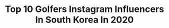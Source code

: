 ---
title: Top 10 Golfers Instagram Influencers In South Korea In 2020
description: >-
  Find top golfers Instagram influencers in South Korea in 2020. Most popular hashtags: #lpga #golf #golfwear #happiness.
platform: Instagram
profiles:
  - username: "hyang2golf"
    fullname: >-
      이미향 Mi Hyang Lee 🏌️‍♀️ 가온누리
    location: "South Korea"
    followers: 13060
    engagement: 747
    commentsToLikes: 0.035924
    id: ck5c4llgd1ln00i11wzmk5g7z
    verified: true
    hashtags: "#15, #swingingskirts, #untiltomorrow, #stayhome"
  - username: "choi_hosung"
    fullname: >-
      최호성
    location: "South Korea"
    followers: 26098
    engagement: 283
    commentsToLikes: 0.025948
    id: ckap2lrfwze4v0i789g7r50ce
    verified: false
    hashtags: "#happy, #flowers, #coffee, #bigsize"
  - username: "hyom1215"
    fullname: >-
      정효민 Hyomin Jung
    location: "South Korea"
    followers: 24039
    engagement: 433
    commentsToLikes: 0.010745
    id: ckaoyvblyj8xl0i78edkljnog
    verified: false
    hashtags: "#lecoqgolf, #rtx4"
  - username: "her8105"
    fullname: >-
      허은지  eun.ji.Her
    location: "South Korea"
    followers: 58991
    engagement: 249
    commentsToLikes: 0.019127
    id: ck8t7i5tigw700j788hl62rnk
    verified: false
    hashtags: "#instafit, #golffashion, #dailyfashion, #golflife"
  - username: "a_yeonkim"
    fullname: >-
      김아이언
    location: "South Korea"
    followers: 10352
    engagement: 509
    commentsToLikes: 0.016283
    id: ck6uid8wdeekj0j715v0amsyb
    verified: false
    hashtags: "#golfdigest, #ngolf, #baldogolf, #fujikura"
  - username: "seiyoungkim_lpga"
    fullname: >-
      lpga / golf / progolfer ⛳️
    location: "South Korea"
    followers: 5316
    engagement: 1346
    commentsToLikes: 0.061750
    id: ck5bznjr2rhts0i11nwadhpog
    verified: false
    hashtags: "#golfstargram, #ltns, #happiness, #lpga"
  - username: "kamine.c"
    fullname: >-
      까미네
    location: "South Korea"
    followers: 24273
    engagement: 167
    commentsToLikes: 0.089202
    id: ck6uid9wkeeru0j718xktnsbf
    verified: false
    hashtags: "#miniclubmanjcw, #morning, #porsche, #992carrera4s"
  - username: "1soyeonryu"
    fullname: >-
      유소연,골퍼 /Soyeon Ryu, Golfer
    location: "South Korea"
    followers: 62813
    engagement: 388
    commentsToLikes: 0.023404
    id: ck5c4ln0x1lr40i111jqr3zxc
    verified: true
    hashtags: "#inbeepark, #ballet, #lydia, #homechallenge"
  - username: "solgolf"
    fullname: >-
      마소라 Klpga Pro Golfer
    location: "South Korea"
    followers: 62852
    engagement: 286
    commentsToLikes: 0.013167
    id: ck6uid7b7ee9l0j71av817n40
    verified: false
    hashtags: "#zstar, #wideone, #golf, #z585"
  - username: "kimi_goon"
    fullname: >-
      기미군 KPGA Pro Golfer
    location: "South Korea"
    followers: 8557
    engagement: 390
    commentsToLikes: 0.016304
    id: ck6uid9eeeemp0j71kkr51jok
    verified: false
    hashtags: "#gle2, #essoco, #g410, #selfiegolf"
---